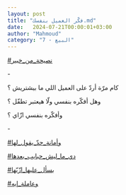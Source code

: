 ```yaml
---
layout: post
title: "فكّر العميل بنفسك.md"
date:   2024-07-21T00:00:01+03:00
author: "Mahmoud"
category: "7 - البيع"
---
```

[<u>\#نصيحة_من_خبير</u>](https://www.facebook.com/hashtag/%D9%86%D8%B5%D9%8A%D8%AD%D8%A9_%D9%85%D9%86_%D8%AE%D8%A8%D9%8A%D8%B1?__eep__=6&__cft__%5b0%5d=AZW2mXi4mCLgc5h9q3eheqJ-TwBTeF0vR--Kxmd_2_x7p_dKHOXP77L8h0VKXueoAWVrh0CTJsaDS4-JO2r_WutUer3cCg3WVP2mdAxu68xVP5PNlx1ibhEwD6g1SGvePjbQHHHCvAFxlmNo_AV-sBP7LTBE1sdmaagD0aaTiHX_EWp_kZNhhNhjXSDQp81I8I4&__tn__=*NK-R)

\-

كام مرّة أردّ على العميل اللي ما بيشتريش ؟

وهل أفكّره بنفسي ولّا هيعتبر تطفّل ؟

وأفكّره بنفسي ازّاي ؟

\-

[<u>\#وأمانة_حدّ\_يقول_لها</u>](https://www.facebook.com/hashtag/%D9%88%D8%A3%D9%85%D8%A7%D9%86%D8%A9_%D8%AD%D8%AF%D9%91_%D9%8A%D9%82%D9%88%D9%84_%D9%84%D9%87%D8%A7?__eep__=6&__cft__%5b0%5d=AZW2mXi4mCLgc5h9q3eheqJ-TwBTeF0vR--Kxmd_2_x7p_dKHOXP77L8h0VKXueoAWVrh0CTJsaDS4-JO2r_WutUer3cCg3WVP2mdAxu68xVP5PNlx1ibhEwD6g1SGvePjbQHHHCvAFxlmNo_AV-sBP7LTBE1sdmaagD0aaTiHX_EWp_kZNhhNhjXSDQp81I8I4&__tn__=*NK-R)

[<u>\#دي_ما_ليش_حبايب_بعدها</u>](https://www.facebook.com/hashtag/%D8%AF%D9%8A_%D9%85%D8%A7_%D9%84%D9%8A%D8%B4_%D8%AD%D8%A8%D8%A7%D9%8A%D8%A8_%D8%A8%D8%B9%D8%AF%D9%87%D8%A7?__eep__=6&__cft__%5b0%5d=AZW2mXi4mCLgc5h9q3eheqJ-TwBTeF0vR--Kxmd_2_x7p_dKHOXP77L8h0VKXueoAWVrh0CTJsaDS4-JO2r_WutUer3cCg3WVP2mdAxu68xVP5PNlx1ibhEwD6g1SGvePjbQHHHCvAFxlmNo_AV-sBP7LTBE1sdmaagD0aaTiHX_EWp_kZNhhNhjXSDQp81I8I4&__tn__=*NK-R)

[<u>\#بسأل_عليها_ازّيّها</u>](https://www.facebook.com/hashtag/%D8%A8%D8%B3%D8%A3%D9%84_%D8%B9%D9%84%D9%8A%D9%87%D8%A7_%D8%A7%D8%B2%D9%91%D9%8A%D9%91%D9%87%D8%A7?__eep__=6&__cft__%5b0%5d=AZW2mXi4mCLgc5h9q3eheqJ-TwBTeF0vR--Kxmd_2_x7p_dKHOXP77L8h0VKXueoAWVrh0CTJsaDS4-JO2r_WutUer3cCg3WVP2mdAxu68xVP5PNlx1ibhEwD6g1SGvePjbQHHHCvAFxlmNo_AV-sBP7LTBE1sdmaagD0aaTiHX_EWp_kZNhhNhjXSDQp81I8I4&__tn__=*NK-R)

[<u>\#وعاملة_إيه</u>](https://www.facebook.com/hashtag/%D9%88%D8%B9%D8%A7%D9%85%D9%84%D8%A9_%D8%A5%D9%8A%D9%87?__eep__=6&__cft__%5b0%5d=AZW2mXi4mCLgc5h9q3eheqJ-TwBTeF0vR--Kxmd_2_x7p_dKHOXP77L8h0VKXueoAWVrh0CTJsaDS4-JO2r_WutUer3cCg3WVP2mdAxu68xVP5PNlx1ibhEwD6g1SGvePjbQHHHCvAFxlmNo_AV-sBP7LTBE1sdmaagD0aaTiHX_EWp_kZNhhNhjXSDQp81I8I4&__tn__=*NK-R)
